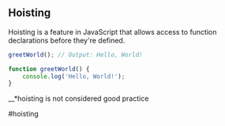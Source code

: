 ## Hoisting

Hoisting is a feature in JavaScript that allows access to function declarations before they're defined. 

```js
greetWorld(); // Output: Hello, World!

function greetWorld() {
	console.log('Hello, World!');	
}
```

__*hoisting is not considered good practice

#hoisting
